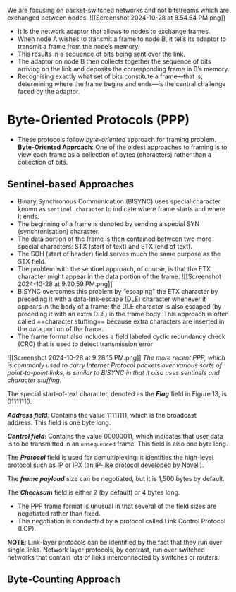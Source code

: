 We are focusing on packet-switched networks and not bitstreams which are exchanged between nodes.
![[Screenshot 2024-10-28 at 8.54.54 PM.png]]

- It is the network adaptor that allows to nodes to exchange frames.
- When node A wishes to transmit a frame to node B, it tells its adaptor to transmit a frame from the node’s memory.
- This results in a sequence of bits being sent over the link.
- The adaptor on node B then collects together the sequence of bits arriving on the link and deposits the corresponding frame in B’s memory.
- Recognising exactly what set of bits constitute a frame—that is, determining where the frame begins and ends—is the central challenge faced by the adaptor.

# Byte-Oriented Protocols (PPP)
- These protocols follow _byte-oriented_ approach for framing problem.
**Byte-Oriented Approach**: One of the oldest approaches to framing is to view each frame as a collection of bytes (characters) rather than a collection of bits.

## Sentinel-based Approaches
- Binary Synchronous Communication (BISYNC) uses special character known as `sentinel character` to indicate where frame starts and where it ends.
- The beginning of a frame is denoted by sending a special SYN (synchronisation) character.
- The data portion of the frame is then contained between two more special characters: STX (start of text) and ETX (end of text).
- The SOH (start of header) field serves much the same purpose as the STX field.
- The problem with the sentinel approach, of course, is that the ETX character might appear in the data portion of the frame.
![[Screenshot 2024-10-28 at 9.20.59 PM.png]]
- BISYNC overcomes this problem by “escaping” the ETX character by preceding it with a data-link-escape (DLE) character whenever it appears in the body of a frame; the DLE character is also escaped (by preceding it with an extra DLE) in the frame body. This approach is often called ==character stuffing== because extra characters are inserted in the data portion of the frame.
- The frame format also includes a field labeled cyclic redundancy check (CRC) that is used to detect transmission error

![[Screenshot 2024-10-28 at 9.28.15 PM.png]]
_The more recent PPP, which is commonly used to carry Internet Protocol packets over various sorts of point-to-point links, is similar to BISYNC in that it also uses sentinels and character stuffing._

The special start-of-text character, denoted as the ***Flag*** field in Figure 13, is 01111110.

***Address field**:* Contains the value 11111111, which is the broadcast address. This field is one byte long.

***Control field***: Contains the value 00000011, which indicates that user data is to be transmitted in an `unsequenced` frame. This field is also one byte long.

The ***Protocol*** field is used for demultiplexing: it identifies the high-level protocol such as IP or IPX (an IP-like protocol developed by Novell).

The ***frame payload*** size can be negotiated, but it is 1,500 bytes by default.

The ***Checksum*** field is either 2 (by default) or 4 bytes long.

- The PPP frame format is unusual in that several of the field sizes are negotiated rather than fixed.
- This negotiation is conducted by a protocol called Link Control Protocol (LCP).

**NOTE**: Link-layer protocols can be identified by the fact that they run over single links. Network layer protocols, by contrast, run over switched networks that contain lots of links interconnected by switches or routers.
## Byte-Counting Approach
